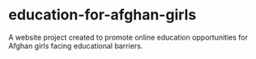 # education-for-afghan-girls
A website project created to promote online education opportunities for Afghan girls facing educational barriers.
